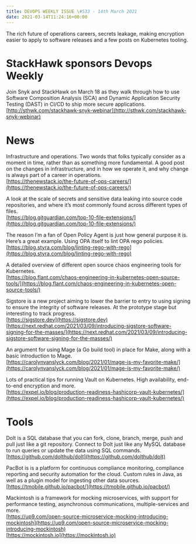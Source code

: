 ```yaml
---
title: DEVOPS WEEKLY ISSUE \#533 - 14th March 2021 
date: 2021-03-14T11:24:16+00:00
---
```


The rich future of operations careers, secrets leakage, making encryption easier to apply to software releases and a few posts on Kubernetes tooling.


StackHawk sponsors Devops Weekly
===========================

Join Snyk and StackHawk on March 18 as they walk through how to use Software Composition Analysis (SCA) and Dynamic Application Security Testing (DAST) in CI/CD to ship more secure applications.
<br>[http://sthwk.com/stackhawk-snyk-webinar](http://sthwk.com/stackhawk-snyk-webinar)


News
====

Infrastructure and operations. Two words that folks typically consider as a moment in time, rather than as something more fundamental. A good post on the changes in infrastructure, and in how we operate it, and why change is always part of a career in operations.
<br>[https://thenewstack.io/the-future-of-ops-careers/](https://thenewstack.io/the-future-of-ops-careers/)


A look at the scale of secrets and sensitive data leaking into source code repositories, and where it’s most commonly found across different types of files.
<br>[https://blog.gitguardian.com/top-10-file-extensions/](https://blog.gitguardian.com/top-10-file-extensions/)


The reason I’m a fan of Open Policy Agent is just how general purpose it is. Here’s a great example. Using OPA itself to lint OPA rego policies.
<br>[https://blog.styra.com/blog/linting-rego-with-rego](https://blog.styra.com/blog/linting-rego-with-rego)


A detailed overview of different open source chaos engineering tools for Kubernetes.
<br>[https://blog.flant.com/chaos-engineering-in-kubernetes-open-source-tools/](https://blog.flant.com/chaos-engineering-in-kubernetes-open-source-tools/)


Sigstore is a new project aiming to lower the barrier to entry to using signing to ensure the integrity of software releases. At the prototype stage but interesting to track progress.
<br>[https://sigstore.dev](https://sigstore.dev)
<br>[https://next.redhat.com/2021/03/09/introducing-sigstore-software-signing-for-the-masses/](https://next.redhat.com/2021/03/09/introducing-sigstore-software-signing-for-the-masses/)


An argument for using Mage (a Go build tool) in place for Make, along with a basic introduction to Mage.
<br>[https://carolynvanslyck.com/blog/2021/01/mage-is-my-favorite-make/](https://carolynvanslyck.com/blog/2021/01/mage-is-my-favorite-make/)


Lots of practical tips for running Vault on Kubernetes. High availability, end-to-end encryption and more.
<br>[https://expel.io/blog/production-readiness-hashicorp-vault-kubernetes/](https://expel.io/blog/production-readiness-hashicorp-vault-kubernetes/)


Tools
=====

Dolt is a SQL database that you can fork, clone, branch, merge, push and pull just like a git repository. Connect to Dolt just like any MySQL database to run queries or update the data using SQL commands.
<br>[https://github.com/dolthub/dolt](https://github.com/dolthub/dolt)


PacBot is is a platform for continuous compliance monitoring, compliance reporting and security automation for the cloud. Custom rules in Java, as well as a plugin model for ingesting other data sources.
<br>[https://tmobile.github.io/pacbot/](https://tmobile.github.io/pacbot/)


Mackintosh is a framework for mocking microservices, with support for performance testing, asynchronous communications, multiple-services and more.
<br>[https://up9.com/open-source-microservice-mocking-introducing-mockintosh](https://up9.com/open-source-microservice-mocking-introducing-mockintosh)
<br>[https://mockintosh.io](https://mockintosh.io)



